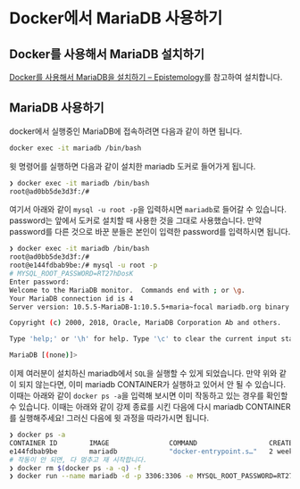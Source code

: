 # Docker에서 MariaDB 사용하기

## Docker를 사용해서 MariaDB 설치하기

[Docker를 사용해서 MariaDB을 설치하기 – Epistemology](http://www.epistemology.pe.kr/2020/09/26/1293)를 참고하여 설치합니다.

## MariaDB 사용하기

docker에서 실행중인 MariaDB에 접속하려면 다음과 같이 하면 됩니다.

```bash
docker exec -it mariadb /bin/bash
```

윗 명령어를 실행하면 다음과 같이 설치한 mariadb 도커로 들어가게 됩니다.

```bash
❯ docker exec -it mariadb /bin/bash
root@ad0bb5de3d3f:/#
```

여기서 아래와 같이 `mysql -u root -p`을 입력하시면 `mariadb`로 들어갈 수 있습니다. password는 앞에서 도커로 설치할 때 사용한 것을 그대로 사용했습니다. 만약 password를 다른 것으로 바꾼 분들은 본인이 입력한 password를 입력하시면 됩니다.

```bash
❯ docker exec -it mariadb /bin/bash
root@ad0bb5de3d3f:/#
root@e144fdbab9be:/# mysql -u root -p
# MYSQL_ROOT_PASSWORD=RT27hDosK
Enter password:
Welcome to the MariaDB monitor.  Commands end with ; or \g.
Your MariaDB connection id is 4
Server version: 10.5.5-MariaDB-1:10.5.5+maria~focal mariadb.org binary distribution

Copyright (c) 2000, 2018, Oracle, MariaDB Corporation Ab and others.

Type 'help;' or '\h' for help. Type '\c' to clear the current input statement.

MariaDB [(none)]>
```

이제 여러분이 설치하신 mariadb에서 `SQL`을 실행할 수 있게 되었습니다. 만약 위와 같이 되지 않는다면, 이미 mariadb CONTAINER가 실행하고 있어서 안 될 수 있습니다. 이때는 아래와 같이 `docker ps -a`을 입력해 보시면 이미 작동하고 있는 경우를 확인할 수 있습니다. 이때는 아래와 같이 강제 종료를 시킨 다음에 다시 mariadb CONTAINER를 실행해주세요! 그러신 다음에 윗 과정을 따라가시면 됩니다.

```bash
❯ docker ps -a
CONTAINER ID        IMAGE               COMMAND                  CREATED             STATUS                  PORTS                    NAMES
e144fdbab9be        mariadb             "docker-entrypoint.s…"   2 weeks ago         Exited (0) 7 days ago   0.0.0.0:3306->3306/tcp   mariadb
# 작동이 안 되면, 다 멈추고 재 시작합니다.
❯ docker rm $(docker ps -a -q) -f
❯ docker run --name mariadb -d -p 3306:3306 -e MYSQL_ROOT_PASSWORD=RT27hDosK mariadb
```
